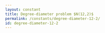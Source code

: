 ```yaml
---
layout: constant
title: Degree-diameter problem $N(12,2)$
permalink: /constants/degree-diameter-12-2/
id: degree-diameter-12-2
---
```

